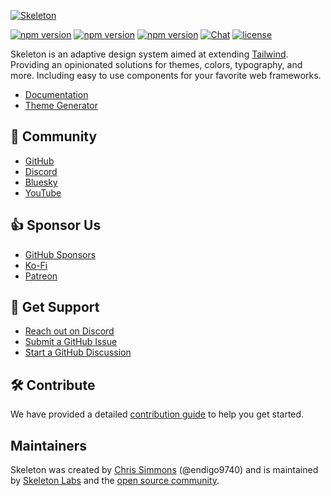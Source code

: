[![Skeleton](https://i.imgur.com/LdOsopJ.png)](https://www.skeleton.dev/)

[![npm version](https://img.shields.io/npm/v/@skeletonlabs/skeleton?logo=npm&color=cb3837&label=skeleton)](https://www.npmjs.com/package/@skeletonlabs/skeleton)
[![npm version](https://img.shields.io/npm/v/@skeletonlabs/skeleton-react?logo=npm&color=cb3837&label=skeleton-react)](https://www.npmjs.com/package/@skeletonlabs/skeleton-react)
[![npm version](https://img.shields.io/npm/v/@skeletonlabs/skeleton-svelte?logo=npm&color=cb3837&label=skeleton-svelte)](https://www.npmjs.com/package/@skeletonlabs/skeleton-svelte)
[![Chat](https://img.shields.io/discord/1003691521280856084?label=chat&logo=discord&color=7289da)](https://discord.gg/EXqV7W8MtY)
[![license](https://img.shields.io/badge/license-MIT-%23bada55)](https://github.com/skeletonlabs/skeleton/blob/master/LICENSE)

Skeleton is an adaptive design system aimed at extending [Tailwind](https://tailwindcss.com/). Providing an opinionated solutions for themes, colors, typography, and more. Including easy to use components for your favorite web frameworks.

- [Documentation](https://skeleton.dev/)
- [Theme Generator](https://themes.skeleton.dev/themes/create)

## 👋 Community

- [GitHub](https://github.com/skeletonlabs/skeleton)
- [Discord](https://discord.gg/EXqV7W8MtY)
- [Bluesky](https://bsky.app/profile/skeletonlabs.bsky.social)
- [YouTube](https://www.youtube.com/@skeletonlabs)

## 👍 Sponsor Us

- [GitHub Sponsors](https://github.com/sponsors/skeletonlabs)
- [Ko-Fi](https://ko-fi.com/skeletonlabs)
- [Patreon](https://patreon.com/user?u=83786276)

## 🤝 Get Support

- [Reach out on Discord](https://discord.gg/EXqV7W8MtY)
- [Submit a GitHub Issue](https://github.com/skeletonlabs/skeleton/issues/new/choose)
- [Start a GitHub Discussion](https://github.com/skeletonlabs/skeleton/discussions)

## 🛠️ Contribute

We have provided a detailed [contribution guide](https://www.skeleton.dev/docs/resources/contribute) to help you get started.

## Maintainers

Skeleton was created by [Chris Simmons](https://github.com/endigo9740) (@endigo9740) and is maintained by [Skeleton Labs](https://www.skeletonlabs.co/) and the [open source community](https://github.com/skeletonlabs/skeleton/graphs/contributors).
